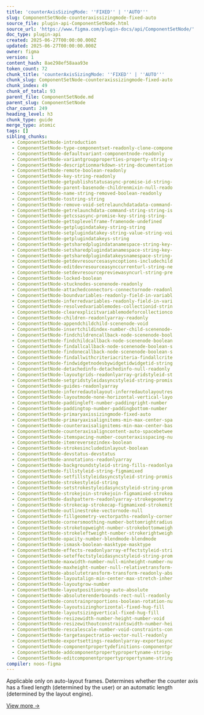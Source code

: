 ```yaml
---
title: 'counterAxisSizingMode: ''FIXED'' | ''AUTO'''
slug: ComponentSetNode-counteraxissizingmode-fixed-auto
source_file: plugin-api-ComponentSetNode.html
source_url: 'https://www.figma.com/plugin-docs/api/ComponentSetNode/'
doc_type: plugin-api
created: 2025-06-27T00:00:00.000Z
updated: 2025-06-27T00:00:00.000Z
owner: figma
version: 1
content_hash: 8ae298ef58aaa93e
token_count: 72
chunk_title: 'counterAxisSizingMode: ''FIXED'' | ''AUTO'''
chunk_slug: ComponentSetNode-counteraxissizingmode-fixed-auto
chunk_index: 49
chunk_of_total: 93
parent_file: ComponentSetNode.md
parent_slug: ComponentSetNode
char_count: 249
heading_level: h3
chunk_type: guide
merge_type: atomic
tags: []
sibling_chunks:
  - ComponentSetNode-introduction
  - ComponentSetNode-type-componentset-readonly-clone-compone
  - ComponentSetNode-defaultvariant-componentnode-readonly
  - ComponentSetNode-variantgroupproperties-property-string-v
  - ComponentSetNode-descriptionmarkdown-string-documentation
  - ComponentSetNode-remote-boolean-readonly
  - ComponentSetNode-key-string-readonly
  - ComponentSetNode-getpublishstatusasync-promise-id-string-
  - ComponentSetNode-parent-basenode-childrenmixin-null-reado
  - ComponentSetNode-name-string-removed-boolean-readonly
  - ComponentSetNode-tostring-string
  - ComponentSetNode-remove-void-setrelaunchdatadata-command-
  - ComponentSetNode-getrelaunchdata-command-string-string-is
  - ComponentSetNode-getcssasync-promise-key-string-string-
  - ComponentSetNode-gettoplevelframe-framenode-undefined
  - ComponentSetNode-getplugindatakey-string-string
  - ComponentSetNode-setplugindatakey-string-value-string-voi
  - ComponentSetNode-getplugindatakeys-string
  - ComponentSetNode-getsharedplugindatanamespace-string-key-
  - ComponentSetNode-setsharedplugindatanamespace-string-key-
  - ComponentSetNode-getsharedplugindatakeysnamespace-string-
  - ComponentSetNode-getdevresourcesasyncoptions-includechild
  - ComponentSetNode-editdevresourceasynccurrenturl-string-ne
  - ComponentSetNode-setdevresourcepreviewasyncurl-string-pre
  - ComponentSetNode-locked-boolean
  - ComponentSetNode-stucknodes-scenenode-readonly
  - ComponentSetNode-attachedconnectors-connectornode-readonl
  - ComponentSetNode-boundvariables-readonly-field-in-variabl
  - ComponentSetNode-inferredvariables-readonly-field-in-vari
  - ComponentSetNode-resolvedvariablemodes-collectionid-strin
  - ComponentSetNode-clearexplicitvariablemodeforcollectionco
  - ComponentSetNode-children-readonlyarray-readonly
  - ComponentSetNode-appendchildchild-scenenode-void
  - ComponentSetNode-insertchildindex-number-child-scenenode-
  - ComponentSetNode-findchildrencallback-node-scenenode-bool
  - ComponentSetNode-findchildcallback-node-scenenode-boolean
  - ComponentSetNode-findallcallback-node-scenenode-boolean-s
  - ComponentSetNode-findonecallback-node-scenenode-boolean-s
  - ComponentSetNode-findallwithcriteriacriteria-findallcrite
  - ComponentSetNode-findwidgetnodesbywidgetidwidgetid-string
  - ComponentSetNode-detachedinfo-detachedinfo-null-readonly
  - ComponentSetNode-layoutgrids-readonlyarray-gridstyleid-st
  - ComponentSetNode-setgridstyleidasyncstyleid-string-promis
  - ComponentSetNode-guides-readonlyarray
  - ComponentSetNode-inferredautolayout-inferredautolayoutres
  - ComponentSetNode-layoutmode-none-horizontal-vertical-layo
  - ComponentSetNode-paddingleft-number-paddingright-number
  - ComponentSetNode-paddingtop-number-paddingbottom-number
  - ComponentSetNode-primaryaxissizingmode-fixed-auto
  - ComponentSetNode-primaryaxisalignitems-min-max-center-spa
  - ComponentSetNode-counteraxisalignitems-min-max-center-bas
  - ComponentSetNode-counteraxisaligncontent-auto-spacebetwee
  - ComponentSetNode-itemspacing-number-counteraxisspacing-nu
  - ComponentSetNode-itemreversezindex-boolean
  - ComponentSetNode-strokesincludedinlayout-boolean
  - ComponentSetNode-devstatus-devstatus
  - ComponentSetNode-annotations-readonlyarray
  - ComponentSetNode-backgroundstyleid-string-fills-readonlya
  - ComponentSetNode-fillstyleid-string-figmamixed
  - ComponentSetNode-setfillstyleidasyncstyleid-string-promis
  - ComponentSetNode-strokestyleid-string
  - ComponentSetNode-setstrokestyleidasyncstyleid-string-prom
  - ComponentSetNode-strokejoin-strokejoin-figmamixed-strokea
  - ComponentSetNode-dashpattern-readonlyarray-strokegeometry
  - ComponentSetNode-strokecap-strokecap-figmamixed-strokemit
  - ComponentSetNode-outlinestroke-vectornode-null
  - ComponentSetNode-fillgeometry-vectorpaths-readonly-corner
  - ComponentSetNode-cornersmoothing-number-bottomrightradius
  - ComponentSetNode-stroketopweight-number-strokebottomweigh
  - ComponentSetNode-strokeleftweight-number-strokerightweigh
  - ComponentSetNode-opacity-number-blendmode-blendmode
  - ComponentSetNode-ismask-boolean-masktype-masktype
  - ComponentSetNode-effects-readonlyarray-effectstyleid-stri
  - ComponentSetNode-seteffectstyleidasyncstyleid-string-prom
  - ComponentSetNode-maxwidth-number-null-minheight-number-nu
  - ComponentSetNode-maxheight-number-null-relativetransform-
  - ComponentSetNode-absolutetransform-transform-readonly-abs
  - ComponentSetNode-layoutalign-min-center-max-stretch-inher
  - ComponentSetNode-layoutgrow-number
  - ComponentSetNode-layoutpositioning-auto-absolute
  - ComponentSetNode-absoluterenderbounds-rect-null-readonly
  - ComponentSetNode-constrainproportions-boolean-rotation-nu
  - ComponentSetNode-layoutsizinghorizontal-fixed-hug-fill
  - ComponentSetNode-layoutsizingvertical-fixed-hug-fill
  - ComponentSetNode-resizewidth-number-height-number-void
  - ComponentSetNode-resizewithoutconstraintswidth-number-hei
  - ComponentSetNode-rescalescale-number-void-constraints-con
  - ComponentSetNode-targetaspectratio-vector-null-readonly
  - ComponentSetNode-exportsettings-readonlyarray-exportasync
  - ComponentSetNode-componentpropertydefinitions-componentpr
  - ComponentSetNode-addcomponentpropertypropertyname-string-
  - ComponentSetNode-editcomponentpropertypropertyname-string
compiler: noos-figma
---
```


Applicable only on auto-layout frames. Determines whether the counter axis has a fixed length (determined by the user) or an automatic length (determined by the layout engine).

[View more →](/plugin-docs/api/properties/nodes-counteraxissizingmode/)
